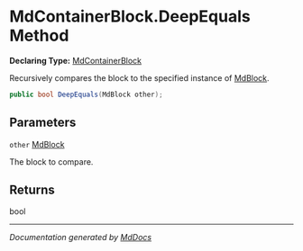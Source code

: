 # MdContainerBlock.DeepEquals Method

**Declaring Type:** [MdContainerBlock](../index.md)

Recursively compares the block to the specified instance of [MdBlock](../../MdBlock/index.md).

```csharp
public bool DeepEquals(MdBlock other);
```

## Parameters

`other`  [MdBlock](../../MdBlock/index.md)

The block to compare.

## Returns

bool

___

*Documentation generated by [MdDocs](https://github.com/ap0llo/mddocs)*
